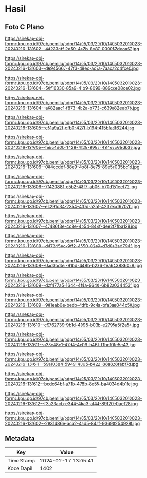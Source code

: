 # Hasil

## Foto C Plano

https://sirekap-obj-formc.kpu.go.id/97cb/pemilu/pdpr/14/05/03/20/10/1405032010023-20240216-131602--4d233eff-2d59-4e7b-8e87-990957deaa67.jpg

https://sirekap-obj-formc.kpu.go.id/97cb/pemilu/pdpr/14/05/03/20/10/1405032010023-20240216-131603--d6945667-47f3-48ec-ac7a-7aaca2c4fce0.jpg

https://sirekap-obj-formc.kpu.go.id/97cb/pemilu/pdpr/14/05/03/20/10/1405032010023-20240216-131604--50f16330-85a9-41b9-8096-889cce08ce02.jpg

https://sirekap-obj-formc.kpu.go.id/97cb/pemilu/pdpr/14/05/03/20/10/1405032010023-20240216-131604--a682aac1-f873-4b2a-b772-c639a82eab7b.jpg

https://sirekap-obj-formc.kpu.go.id/97cb/pemilu/pdpr/14/05/03/20/10/1405032010023-20240216-131605--c51a9a2f-cfb0-427f-b194-415bfadf6244.jpg

https://sirekap-obj-formc.kpu.go.id/97cb/pemilu/pdpr/14/05/03/20/10/1405032010023-20240216-131605--febc4d0b-1428-4f25-895a-484e5c65db39.jpg

https://sirekap-obj-formc.kpu.go.id/97cb/pemilu/pdpr/14/05/03/20/10/1405032010023-20240216-131606--084ccddf-88e9-4b8f-8e75-89e5e035bc1d.jpg

https://sirekap-obj-formc.kpu.go.id/97cb/pemilu/pdpr/14/05/03/20/10/1405032010023-20240216-131606--71420881-c5b2-48f7-ab06-b70d151eef72.jpg

https://sirekap-obj-formc.kpu.go.id/97cb/pemilu/pdpr/14/05/03/20/10/1405032010023-20240216-131607--e3291c34-2354-4f0d-a2af-4237ecd6707b.jpg

https://sirekap-obj-formc.kpu.go.id/97cb/pemilu/pdpr/14/05/03/20/10/1405032010023-20240216-131607--47486f3e-4c8e-4b54-844f-dee2f7fba128.jpg

https://sirekap-obj-formc.kpu.go.id/97cb/pemilu/pdpr/14/05/03/20/10/1405032010023-20240216-131608--dd7245ed-9ff2-4550-82e9-d7d8e2ad7945.jpg

https://sirekap-obj-formc.kpu.go.id/97cb/pemilu/pdpr/14/05/03/20/10/1405032010023-20240216-131608--0ad3bd56-91bd-448b-b236-fea643886038.jpg

https://sirekap-obj-formc.kpu.go.id/97cb/pemilu/pdpr/14/05/03/20/10/1405032010023-20240216-131609--d2f477a5-1644-4f4a-9640-6b82a034453f.jpg

https://sirekap-obj-formc.kpu.go.id/97cb/pemilu/pdpr/14/05/03/20/10/1405032010023-20240216-131609--981eab0e-bedb-4dfb-9c4a-bfa3ae044c50.jpg

https://sirekap-obj-formc.kpu.go.id/97cb/pemilu/pdpr/14/05/03/20/10/1405032010023-20240216-131610--c9762739-9b1d-4995-b03b-e2795a5f2a54.jpg

https://sirekap-obj-formc.kpu.go.id/97cb/pemilu/pdpr/14/05/03/20/10/1405032010023-20240216-131611--a38c48c1-47d4-4e09-b461-f1bdf01e5c43.jpg

https://sirekap-obj-formc.kpu.go.id/97cb/pemilu/pdpr/14/05/03/20/10/1405032010023-20240216-131611--59a10384-5949-4005-b422-88a828fabf7d.jpg

https://sirekap-obj-formc.kpu.go.id/97cb/pemilu/pdpr/14/05/03/20/10/1405032010023-20240216-131612--bddc64bf-a71b-478b-8e55-ba4034d4b1fe.jpg

https://sirekap-obj-formc.kpu.go.id/97cb/pemilu/pdpr/14/05/03/20/10/1405032010023-20240216-131612--f3b23acb-e344-4ba3-af44-89f20e0aef28.jpg

https://sirekap-obj-formc.kpu.go.id/97cb/pemilu/pdpr/14/05/03/20/10/1405032010023-20240216-131602--2931486e-aca2-4ad5-84af-93690254928f.jpg


## Metadata

| Key        | Value               |
| ---------- | ------------------- |
| Time Stamp | 2024-02-17 13:05:41 |
| Kode Dapil | 1402                |



